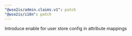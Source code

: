 ```yaml
---
"@wso2is/admin.claims.v1": patch
"@wso2is/i18n": patch
---
```


Introduce enable for user store config in attribute mappings
